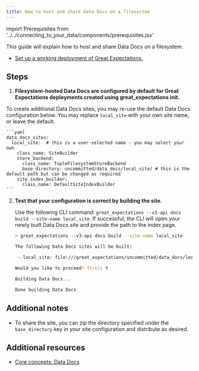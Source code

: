 ```yaml
---
title: How to host and share Data Docs on a filesystem
---
```

import Prerequisites from '../../connecting_to_your_data/components/prerequisites.jsx'

This guide will explain how to host and share Data Docs on a filesystem.

<Prerequisites>

- [Set up a working deployment of Great Expectations.](../../../tutorials/getting_started/intro.md)

</Prerequisites>

Steps
-----

1. **Filesystem-hosted Data Docs are configured by default for Great Expectations deployments created using great_expectations init.**

  To create additional Data Docs sites, you may re-use the default Data Docs configuration below. You may replace ``local_site`` with your own site name, or leave the default.

    ```yaml
    data_docs_sites:
      local_site:  # this is a user-selected name - you may select your own
        class_name: SiteBuilder
        store_backend:
          class_name: TupleFilesystemStoreBackend
          base_directory: uncommitted/data_docs/local_site/ # this is the default path but can be changed as required
        site_index_builder:
          class_name: DefaultSiteIndexBuilder
    ```

2. **Test that your configuration is correct by building the site.**

    Use the following CLI command: ``great_expectations --v3-api docs build --site-name local_site``. If successful, the CLI will open your newly built Data Docs site and provide the path to the index page.

    ```bash
    > great_expectations --v3-api docs build --site-name local_site

    The following Data Docs sites will be built:

     - local_site: file:///great_expectations/uncommitted/data_docs/local_site/index.html

    Would you like to proceed? [Y/n]: Y

    Building Data Docs...

    Done building Data Docs
    ```

Additional notes
----------------

- To share the site, you can zip the directory specified under the ``base_directory`` key in your site configuration and distribute as desired.

Additional resources
--------------------

- [Core concepts: Data Docs](../../../reference/data_docs.md)
